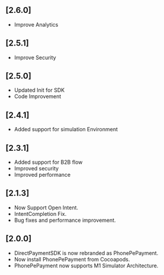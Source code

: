 ## [2.6.0]
- Improve Analytics


## [2.5.1]
- Improve Security


## [2.5.0]
- Updated Init for SDK
- Code Improvement


## [2.4.1]
- Added support for simulation Environment


## [2.3.1]
- Added support for B2B flow
- Improved security
- Improved performance


## [2.1.3]
- Now Support Open Intent.
- IntentCompletion Fix.
- Bug fixes and performance improvement.


## [2.0.0]
- DirectPaymentSDK is now rebranded as PhonePePayment.
- Now install PhonePePayment from Cocoapods.
- PhonePePayment now supports M1 Simulator Architecture.
